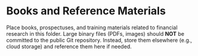 # Books and Reference Materials

Place books, prospectuses, and training materials related to financial research in this folder. Large binary files (PDFs, images) should **NOT** be committed to the public Git repository. Instead, store them elsewhere (e.g., cloud storage) and reference them here if needed.
